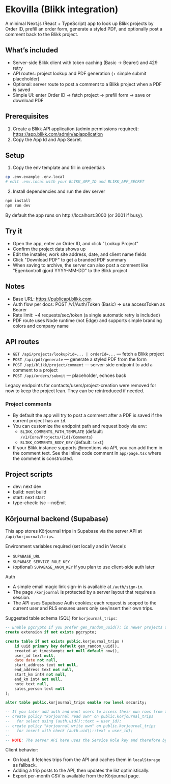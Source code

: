 # Ekovilla (Blikk integration)

A minimal Next.js (React + TypeScript) app to look up Blikk projects by Order ID, prefill an order form, generate a styled PDF, and optionally post a comment back to the Blikk project.

## What’s included
- Server-side Blikk client with token caching (Basic -> Bearer) and 429 retry
- API routes: project lookup and PDF generation (+ simple submit placeholder)
- Optional: server route to post a comment to a Blikk project when a PDF is saved
- Simple UI: enter Order ID -> fetch project -> prefill form -> save or download PDF

## Prerequisites
1) Create a Blikk API application (admin permissions required): https://app.blikk.com/admin/apiapplication
2) Copy the App Id and App Secret.

## Setup
1) Copy the env template and fill in credentials

```bash
cp .env.example .env.local
# edit .env.local with your BLIKK_APP_ID and BLIKK_APP_SECRET
```

2) Install dependencies and run the dev server

```bash
npm install
npm run dev
```

By default the app runs on http://localhost:3000 (or 3001 if busy).

## Try it
- Open the app, enter an Order ID, and click "Lookup Project"
- Confirm the project data shows up
- Edit the installer, work site address, date, and client name fields
- Click "Download PDF" to get a branded PDF summary
- When saving to archive, the server can also post a comment like "Egenkontroll gjord YYYY-MM-DD" to the Blikk project

## Notes
- Base URL: https://publicapi.blikk.com
- Auth flow per docs: POST /v1/Auth/Token (Basic) -> use accessToken as Bearer
- Rate limit: ~4 requests/sec/token (a single automatic retry is included)
- PDF route uses Node runtime (not Edge) and supports simple branding colors and company name

## API routes
- `GET /api/projects/lookup?id=... | orderId=...` — fetch a Blikk project
- `POST /api/pdf/generate` — generate a styled PDF from the form
- `POST /api/blikk/project/comment` — server-side endpoint to add a comment to a project
- `POST /api/orders/submit` — placeholder, echoes back

Legacy endpoints for contacts/users/project-creation were removed for now to keep the project lean. They can be reintroduced if needed.

### Project comments
- By default the app will try to post a comment after a PDF is saved if the current project has an `id`.
- You can customize the endpoint path and request body via env:
	- `BLIKK_COMMENTS_PATH_TEMPLATE` (default: `/v1/Core/Projects/{id}/Comments`)
	- `BLIKK_COMMENTS_BODY_KEY` (default: `text`)
- If your Blikk instance supports @mentions via API, you can add them in the comment text. See the inline code comment in `app/page.tsx` where the comment is constructed.

## Project scripts
- dev: next dev
- build: next build
- start: next start
- type-check: tsc --noEmit

## Körjournal backend (Supabase)

This app stores Körjournal trips in Supabase via the server API at `/api/korjournal/trips`.

Environment variables required (set locally and in Vercel):

- `SUPABASE_URL`
- `SUPABASE_SERVICE_ROLE_KEY`
- (optional) `SUPABASE_ANON_KEY` if you plan to use client-side auth later

Auth

- A simple email magic link sign-in is available at `/auth/sign-in`.
- The page `/korjournal` is protected by a server layout that requires a session.
- The API uses Supabase Auth cookies; each request is scoped to the current user and RLS ensures users only see/insert their own trips.

Suggested table schema (SQL) for `korjournal_trips`:

```sql
-- Enable pgcrypto if you prefer gen_random_uuid(); in newer projects uuid_generate_v4() also works
create extension if not exists pgcrypto;

create table if not exists public.korjournal_trips (
	id uuid primary key default gen_random_uuid(),
	created_at timestamptz not null default now(),
	user_id text null,
	date date not null,
	start_address text not null,
	end_address text not null,
	start_km int4 not null,
	end_km int4 not null,
	note text null,
	sales_person text null
);

alter table public.korjournal_trips enable row level security;

-- If you later add auth and want users to access their own rows from the client, you can add e.g.:
-- create policy "korjournal read own" on public.korjournal_trips
--   for select using (auth.uid()::text = user_id);
-- create policy "korjournal write own" on public.korjournal_trips
--   for insert with check (auth.uid()::text = user_id);
--   
-- NOTE: The server API here uses the Service Role key and therefore bypasses RLS. Keep the API route server-only.
```

Client behavior:

- On load, it fetches trips from the API and caches them in `localStorage` as fallback.
- Adding a trip posts to the API, then updates the list optimistically.
- Export per-month CSV is available from the Körjournal page.
